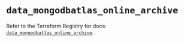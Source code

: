 # `data_mongodbatlas_online_archive`

Refer to the Terraform Registry for docs: [`data_mongodbatlas_online_archive`](https://registry.terraform.io/providers/mongodb/mongodbatlas/1.15.0/docs/data-sources/online_archive).
